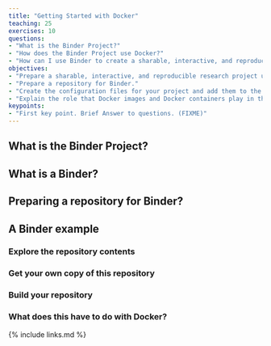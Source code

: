 ```yaml
---
title: "Getting Started with Docker"
teaching: 25
exercises: 10
questions:
- "What is the Binder Project?"
- "How does the Binder Project use Docker?"
- "How can I use Binder to create a sharable, interactive, and reproducible research project?"
objectives:
- "Prepare a sharable, interactive, and reproducible research project using Binder."
- "Prepare a repository for Binder."
- "Create the configuration files for your project and add them to the repository."
- "Explain the role that Docker images and Docker containers play in the Binder Project."
keypoints:
- "First key point. Brief Answer to questions. (FIXME)"
---
```


## What is the Binder Project?

## What is a Binder?

## Preparing a repository for Binder?

## A Binder example

### Explore the repository contents

### Get your own copy of this repository

### Build your repository

### What does this have to do with Docker?

{% include links.md %}

